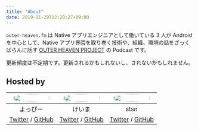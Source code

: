 ```yaml
---
title: "About"
date: 2019-11-29T12:20:27+09:00
---
```


`outer-heaven.fm` は Native アプリエンジニアとして働いている 3 人が Android を中心として、Native アプリ界隈を取り巻く技術や、組織、環境の話をざっくばらんに話す [OUTER HEAVEN PROJECT](https://github.com/outerheavenproject) の Podcast です。

更新頻度は不定期です。更新されるかもしれないし、されないかもしれません。

## Hosted by

<style>
th {
    margin: 16px;
    width: calc(100% / 3);
}
.profile-image {
    width: 90%;
    border-radius: 50%;
}
</style>

| <img src="https://avatars.githubusercontent.com/CORDEA" class="profile-image" /> | <img src="https://avatars.githubusercontent.com/keima" class="profile-image" /> | <img src="https://avatars.githubusercontent.com/satoshun" class="profile-image" /> |
|:---:|:---:|:---:|
| よっぴー | けいま | stsn |
| [Twitter](https://twitter.com/_Cordea) / [GitHub](https://github.com/CORDEA) | [Twitter](https://twitter.com/pside) / [GitHub](https://github.com/keima) | [Twitter](https://twitter.com/stsn_jp) / [GitHub](https://github.com/satoshun) |
